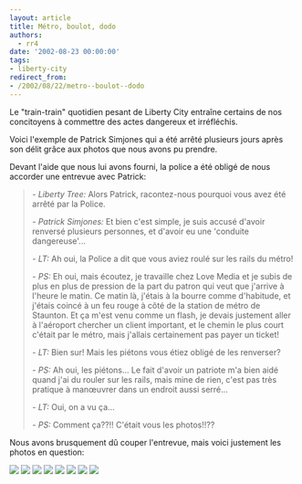 ```yaml
---
layout: article
title: Métro, boulot, dodo
authors:
  - rr4
date: '2002-08-23 00:00:00'
tags:
- liberty-city
redirect_from:
- /2002/08/22/metro--boulot--dodo
---
```


Le "train-train" quotidien pesant de Liberty City entraîne certains de nos concitoyens à commettre des actes dangereux et irréfléchis.

Voici l'exemple de Patrick Simjones qui a été arrêté plusieurs jours après son délit grâce aux photos que nous avons pu prendre.

Devant l'aide que nous lui avons fourni, la police a été obligé de nous accorder une entrevue avec Patrick:

> _- Liberty Tree:_ Alors Patrick, racontez-nous pourquoi vous avez été arrêté par la Police.
> 
> _- Patrick Simjones:_ Et bien c'est simple, je suis accusé d'avoir renversé plusieurs personnes, et d'avoir eu une 'conduite dangereuse'...
> 
> _- LT:_ Ah oui, la Police a dit que vous aviez roulé sur les rails du métro!
> 
> _- PS:_ Eh oui, mais écoutez, je travaille chez Love Media et je subis de plus en plus de pression de la part du patron qui veut que j'arrive à l'heure le matin. Ce matin là, j'étais à la bourre comme d'habitude, et j'étais coincé à un feu rouge à côté de la station de métro de Staunton. Et ça m'est venu comme un flash, je devais justement aller à l'aéroport chercher un client important, et le chemin le plus court c'était par le métro, mais j'allais certainement pas payer un ticket!
> 
> _- LT:_ Bien sur! Mais les piétons vous étiez obligé de les renverser?
> 
> _- PS:_ Ah oui, les piétons... Le fait d'avoir un patriote m'a bien aidé quand j'ai du rouler sur les rails, mais mine de rien, c'est pas très pratique à manœuvrer dans un endroit aussi serré...
> 
> _- LT:_ Oui, on a vu ça...
> 
> _- PS:_ Comment ça??!! C'était vous les photos!!??

Nous avons brusquement dû couper l'entrevue, mais voici justement les photos en question:

![](/content/images/v1/user0/Metro1.jpg)
![](/content/images/v1/user0/Metro2.jpg)
![](/content/images/v1/user0/Metro3.jpg)
![](/content/images/v1/user0/Metro5.jpg)
![](/content/images/v1/user0/Metro6.jpg)
![](/content/images/v1/user0/Metro7.jpg)
![](/content/images/v1/user0/Metro8.jpg)
![](/content/images/v1/user0/Metro9.jpg)